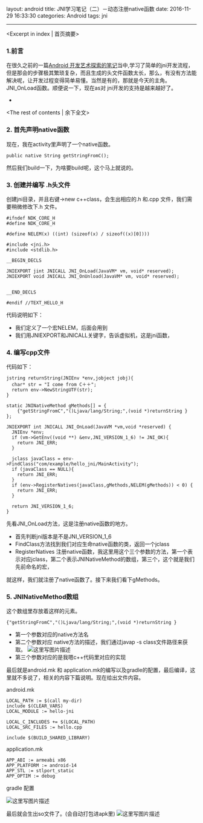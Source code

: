 layout: android
title: JNI学习笔记（二）－动态注册native函数
date: 2016-11-29 16:33:30
categories: Android
tags: jni

---
<Excerpt in index | 首页摘要> 

### 1.前言

在很久之前的一篇[Android 开发艺术探索的笔记](http://blog.csdn.net/qq_21430549/article/details/49535483)当中,学习了简单的jni开发流程，但是那会的步骤极其繁琐复杂，而且生成的头文件函数太长，那么，有没有方法能解决呢，让开发过程变得简单易懂。当然是有的，那就是今天的主角。JNI_OnLoad函数。顺便说一下，现在as对 jni开发的支持是越来越好了。
+ <!-- more -->
<The rest of contents | 余下全文>

### 2. 首先声明native函数

现在，我在activity里声明了一个native函数。

```
public native String getStringFromC();
```

然后我们build一下，为啥要build呢，这个马上就说的。

### 3. 创建并编写 .h头文件

创建jni目录，并且右键->new c++class，会生出相应的.h 和.cpp 文件，我们需要稍微修改下.h 文件。

```
#ifndef NDK_CORE_H
#define NDK_CORE_H

#define NELEM(x) ((int) (sizeof(x) / sizeof((x)[0])))

#include <jni.h>
#include <stdlib.h>

__BEGIN_DECLS

JNIEXPORT jint JNICALL JNI_OnLoad(JavaVM* vm, void* reserved);
JNIEXPORT void JNICALL JNI_OnUnload(JavaVM* vm, void* reserved);


__END_DECLS

#endif //TEXT_HELLO_H

```

代码说明如下：

*  我们定义了一个宏NELEM，后面会用到
*  我们用JNIEXPORT和JNICALL关键字，告诉虚拟机，这是jni函数，

### 4. 编写cpp文件

代码如下：

```
jstring returnString(JNIEnv *env,jobject jobj){
  char* str = "I come from C＋＋";
  return env->NewStringUTF(str);
}

static JNINativeMethod gMethods[] = {
    {"getStringFromC","()Ljava/lang/String;",(void *)returnString }
};

JNIEXPORT int JNICALL JNI_OnLoad(JavaVM *vm,void *reserved) {
  JNIEnv *env;
  if (vm->GetEnv((void **) &env,JNI_VERSION_1_6) != JNI_OK){
    return JNI_ERR;
  }

  jclass javaClass = env->FindClass("com/example/hello_jni/MainActivity");
  if (javaClass == NULL){
    return JNI_ERR;
  }
  if (env->RegisterNatives(javaClass,gMethods,NELEM(gMethods)) < 0) {
    return JNI_ERR;
  }

  return JNI_VERSION_1_6;
}
```
先看JNI_OnLoad方法，这是注册native函数的地方。

*  首先判断jni版本是不是JNI_VERSION_1_6
*  FindClass方法找到我们对应生命native函数的类，返回一个jclass
*  RegisterNatives 注册native函数，我这里用这个三个参数的方法，第一个表示对应jclass，第二个表示JNINativeMethod的数组，第三个，这个就是我们先前命名的宏，

就这样，我们就注册了native函数了。接下来我们看下gMethods。

### 5. JNINativeMethod数组

这个数组里存放着这样的元素。

```
{"getStringFromC","()Ljava/lang/String;",(void *)returnString }
```

* 第一个参数对应的native方法名
* 第二个参数对应 native方法的描述，我们通过javap -s class文件路径来获取。
![这里写图片描述](http://img.blog.csdn.net/20161126110049266)
* 第三个参数对应的是我嗯c++代码里对应的实现

最后就是android.mk 和 application.mk的编写以及gradle的配置，最后编译，这里就不多说了，相关的内容下篇说明。现在给出文件内容。

android.mk

```
LOCAL_PATH := $(call my-dir)
include $(CLEAR_VARS)
LOCAL_MODULE := hello-jni

LOCAL_C_INCLUDES += $(LOCAL_PATH)
LOCAL_SRC_FILES := hello.cpp

include $(BUILD_SHARED_LIBRARY)
```

application.mk

```
APP_ABI := armeabi x86
APP_PLATFORM := android-14
APP_STL := stlport_static
APP_OPTIM := debug
```

gradle 配置

![这里写图片描述](http://img.blog.csdn.net/20161126110601745)

最后就会生出so文件了。(会自动打包进apk里)
![这里写图片描述](http://img.blog.csdn.net/20161126110719106)


